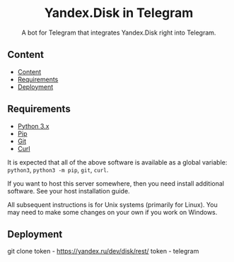 <h1 align="center">
  Yandex.Disk in Telegram
</h1>

<p align="center">
  A bot for Telegram that integrates Yandex.Disk right into Telegram.
</p>

## Content

- [Content](#content)
- [Requirements](#requirements)
- [Deployment](#deployment)

## Requirements

- [Python 3.x](https://www.python.org/)
- [Pip](https://pypi.org/project/pip/)
- [Git](https://git-scm.com/)
- [Curl](https://curl.haxx.se/)

It is expected that all of the above software is available as a global variable: `python3`, `python3 -m pip`, `git`, `curl`.

If you want to host this server somewhere, then you need install additional software. See your host installation guide.

All subsequent instructions is for Unix systems (primarily for Linux). You may need to make some changes on your own if you work on Windows.

## Deployment

git clone
token - https://yandex.ru/dev/disk/rest/
token - telegram
